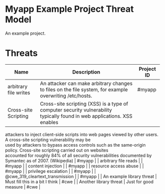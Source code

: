 # Myapp Example Project Threat Model

An example project.
# Threats
| Name | Description | Project ID |
| ---- | ----------- | ---------- |
| arbitrary file writes | An attacker can make arbitrary changes to files on the file system, for example overwriting /etc/hosts. | #myapp |
| Cross-site Scripting | Cross-site scripting (XSS) is a type of computer security vulnerability typically found in web applications. XSS enables<br> 
attackers to inject client-side scripts into web pages viewed by other users. A cross-site scripting vulnerability may be<br> 
used by attackers to bypass access controls such as the same-origin policy. Cross-site scripting carried out on websites<br>
accounted for roughly 84% of all security vulnerabilities documented by Symantec as of 2007. (Wikipedia) | #myapp |
| arbitrary file reads |  | #myapp |
| content injection |  | #myapp |
| resource access abuse |  | #myapp |
| privilege escalation |  | #myapp |
| @cwe_319_cleartext_transmission |  | #myapp |
| An example library threat | Must fill this in a bit I think | #cwe |
| Another library threat | Just for good measure | #cwe |
